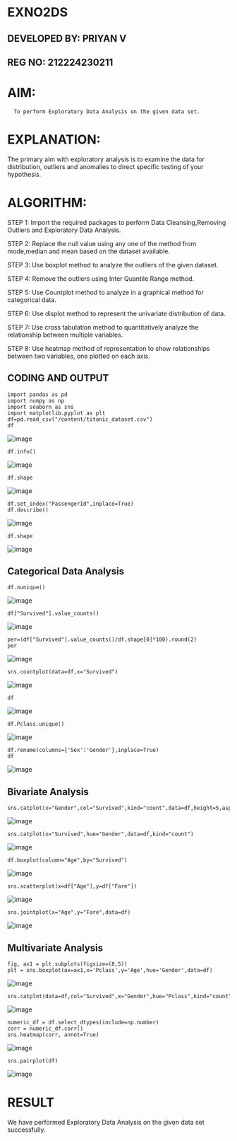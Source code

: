 # EXNO2DS
## DEVELOPED BY: PRIYAN V
## REG NO: 212224230211
# AIM:
      To perform Exploratory Data Analysis on the given data set.
      
# EXPLANATION:
  The primary aim with exploratory analysis is to examine the data for distribution, outliers and anomalies to direct specific testing of your hypothesis.
  
# ALGORITHM:
STEP 1: Import the required packages to perform Data Cleansing,Removing Outliers and Exploratory Data Analysis.

STEP 2: Replace the null value using any one of the method from mode,median and mean based on the dataset available.

STEP 3: Use boxplot method to analyze the outliers of the given dataset.

STEP 4: Remove the outliers using Inter Quantile Range method.

STEP 5: Use Countplot method to analyze in a graphical method for categorical data.

STEP 6: Use displot method to represent the univariate distribution of data.

STEP 7: Use cross tabulation method to quantitatively analyze the relationship between multiple variables.

STEP 8: Use heatmap method of representation to show relationships between two variables, one plotted on each axis.

## CODING AND OUTPUT
```
import pandas as pd
import numpy as np
import seaborn as sns
import matplotlib.pyplot as plt
df=pd.read_csv("/content/titanic_dataset.csv")
df
```
![image](https://github.com/user-attachments/assets/e2d2d875-46d9-42e9-93ad-fe067e648502)
```
df.info()
```
![image](https://github.com/user-attachments/assets/e99e26de-9426-4b2f-85a3-d90b8ffce2c0)
```
df.shape
```
![image](https://github.com/user-attachments/assets/e55c4a25-4f3c-458f-a374-98bd1b4224a4)
```
df.set_index("PassengerId",inplace=True)
df.describe()
```
![image](https://github.com/user-attachments/assets/6b250da6-81b4-4ec7-a9b2-7c6bc5930af7)
```
df.shape
```
![image](https://github.com/user-attachments/assets/2c961098-5e20-412d-a2c6-db2e55f7f2f8)

## Categorical Data Analysis
```
df.nunique()
```
![image](https://github.com/user-attachments/assets/8ad8dad4-d234-437d-a629-e4ea8045bc7c)
```
df["Survived"].value_counts()
```
![image](https://github.com/user-attachments/assets/0acab847-8d9e-4a90-a8af-bfd22194f5cb)
```
per=(df["Survived"].value_counts()/df.shape[0]*100).round(2)
per
```
![image](https://github.com/user-attachments/assets/ebfdb587-f0b4-46c8-83e6-6d2cef83057a)
```
sns.countplot(data=df,x="Survived")
```
![image](https://github.com/user-attachments/assets/27b9dea5-90b8-4962-b12e-e9183061f6a9)
```
df
```
![image](https://github.com/user-attachments/assets/0070c361-77d0-477b-8db6-e77ccf1996d9)
```
df.Pclass.unique()
```
![image](https://github.com/user-attachments/assets/dffe47c4-563e-43f4-838f-3cabc351ac3e)
```
df.rename(columns={'Sex':'Gender'},inplace=True)
df
```
![image](https://github.com/user-attachments/assets/5152d58d-495d-4e9a-acb7-5b58fab2c2e2)

## Bivariate Analysis
```
sns.catplot(x="Gender",col="Survived",kind="count",data=df,height=5,aspect=.7)
```
![image](https://github.com/user-attachments/assets/b27fb88b-d65e-44be-9ac5-c5968462d313)
```
sns.catplot(x="Survived",hue="Gender",data=df,kind="count")
```
![image](https://github.com/user-attachments/assets/dcdebbe3-babd-4c8a-a163-6bd3ac5154d7)
```
df.boxplot(column="Age",by="Survived")
```
![image](https://github.com/user-attachments/assets/35716570-3d4e-423f-ae71-a0420461c579)
```
sns.scatterplot(x=df["Age"],y=df["Fare"])
```
![image](https://github.com/user-attachments/assets/96d064e9-3538-47e1-916a-f0b884a877ed)
```
sns.jointplot(x="Age",y="Fare",data=df)
```
![image](https://github.com/user-attachments/assets/69f655d9-5ae9-49cf-a414-803aa05aca05)

## Multivariate Analysis
```
fig, ax1 = plt.subplots(figsize=(8,5))
plt = sns.boxplot(ax=ax1,x='Pclass',y='Age',hue='Gender',data=df)
```
![image](https://github.com/user-attachments/assets/8024fca6-50b4-4e58-be15-9c38a4ed97ae)
```
sns.catplot(data=df,col="Survived",x="Gender",hue="Pclass",kind="count")
```
![image](https://github.com/user-attachments/assets/9ba54b14-2874-4066-889b-1fe9ab0395a5)
```
numeric_df = df.select_dtypes(include=np.number)
corr = numeric_df.corr()
sns.heatmap(corr, annot=True)
```
![image](https://github.com/user-attachments/assets/1d969854-162c-495e-86aa-3b7f98f44540)
```
sns.pairplot(df)
```
![image](https://github.com/user-attachments/assets/fe85f59f-9cdf-4385-a79b-3e4b3d4aa968)






# RESULT
We have performed Exploratory Data Analysis on the given data set successfully.
